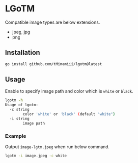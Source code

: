 # LGoTM

Compatible image types are below extensions.

- jpeg, jpg
- png

## Installation

```sh
go install github.com/tMinamiii/lgotm@latest
```

## Usage

Enable to specify image path and color which is `white` or `black`.

```sh
lgotm -h
Usage of lgotm:
  -c string
        color 'white' or 'black' (default "white")
  -i string
        image path
```

### Example

Output `image-lgtm.jpeg` when run below command.

```sh
lgotm -i image.jpeg -c white
```
